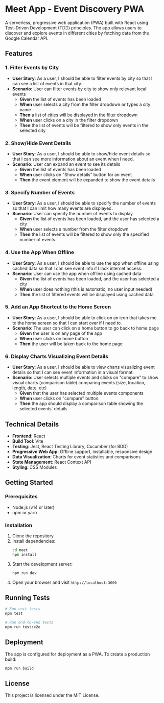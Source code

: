 # Meet App - Event Discovery PWA

A serverless, progressive web application (PWA) built with React using Test-Driven Development (TDD) principles. The app allows users to discover and explore events in different cities by fetching data from the Google Calendar API.

## Features

### 1. Filter Events by City
- **User Story**: As a user, I should be able to filter events by city so that I can see a list of events in that city.
- **Scenario**: User can filter events by city to show only relevant local events
  - **Given** the list of events has been loaded
  - **When** user selects a city from the filter dropdown or types a city name
  - **Then** a list of cities will be displayed in the filter dropdown
  - **When** user clicks on a city in the filter dropdown
  - **Then** the list of events will be filtered to show only events in the selected city

### 2. Show/Hide Event Details
- **User Story**: As a user, I should be able to show/hide event details so that I can see more information about an event when I need.
- **Scenario**: User can expand an event to see its details
  - **Given** the list of events has been loaded
  - **When** user clicks on "Show details" button for an event
  - **Then** the event element will be expanded to show the event details

### 3. Specify Number of Events
- **User Story**: As a user, I should be able to specify the number of events so that I can limit how many events are displayed.
- **Scenario**: User can specify the number of events to display
  - **Given** the list of events has been loaded, and the user has selected a city
  - **When** user selects a number from the filter dropdown
  - **Then** the list of events will be filtered to show only the specified number of events

### 4. Use the App When Offline
- **User Story**: As a user, I should be able to use the app when offline using cached data so that I can see event info if I lack internet access.
- **Scenario**: User can use the app when offline using cached data
  - **Given** the list of events has been loaded, and the user has selected a city
  - **When** user does nothing (this is automatic, no user input needed)
  - **Then** the list of filtered events will be displayed using cached data

### 5. Add an App Shortcut to the Home Screen
- **User Story**: As a user, I should be able to click on an icon that takes me to the home screen so that I can start over if I need to.
- **Scenario**: The user can click on a home button to go back to home page
  - **Given** the user is on any page of the app
  - **When** user clicks on home button
  - **Then** the user will be taken back to the home page

### 6. Display Charts Visualizing Event Details
- **User Story**: As a user, I should be able to view charts visualizing event details so that I can see event information in a visual format.
- **Scenario**: User selects multiple events and clicks on "compare" to show visual charts (comparison table) comparing events (size, location, length, date, etc)
  - **Given** that the user has selected multiple events components
  - **When** user clicks on "compare" button
  - **Then** the app should display a comparison table showing the selected events' details

## Technical Details

- **Frontend**: React
- **Build Tool**: Vite
- **Testing**: Jest, React Testing Library, Cucumber (for BDD)
- **Progressive Web App**: Offline support, installable, responsive design
- **Data Visualization**: Charts for event statistics and comparisons
- **State Management**: React Context API
- **Styling**: CSS Modules

## Getting Started

### Prerequisites

- Node.js (v14 or later)
- npm or yarn

### Installation

1. Clone the repository
2. Install dependencies:
   ```bash
   cd meet
   npm install
   ```
3. Start the development server:
   ```bash
   npm run dev
   ```
4. Open your browser and visit `http://localhost:3000`

## Running Tests

```bash
# Run unit tests
npm test

# Run end-to-end tests
npm run test:e2e
```

## Deployment

The app is configured for deployment as a PWA. To create a production build:

```bash
npm run build
```

## License

This project is licensed under the MIT License.

